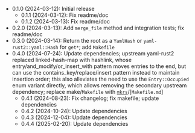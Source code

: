 * 0.1.0 (2024-03-12): Initial release
    * 0.1.1 (2024-03-12): Fix readme/doc
    * 0.1.2 (2024-03-13): Fix readme/doc
* 0.2.0 (2024-03-13): Add `merge_file` method and integration tests; fix readme/doc
* 0.3.0 (2024-03-14): Return the root as a `YamlHash` or `yaml-rust2::yaml::Hash` for `get*`; add `Makefile`
* 0.4.0 (2024-07-24): Update dependencies; upstream yaml-rust2 replaced linked-hash-map with hashlink, whose entry/and_modify/or_insert_with pattern moves entries to the end, but can use the contains_key/replace/insert pattern instead to maintain insertion order; this also alleviates the need to use the `Entry::Occupied` enum variant directly, which allows removing the secondary upstream dependency; replace make/`Makefile` with [`mkrs`]/[`Makefile.md`]
    * 0.4.1 (2024-08-23): Fix changelog; fix makefile; update dependencies
    * 0.4.2 (2024-10-24): Update dependencies
    * 0.4.3 (2024-12-04): Update dependencies
    * 0.4.4 (2025-02-20): Update dependencies

[`mkrs`]: https://crates.io/crates/mkrs


